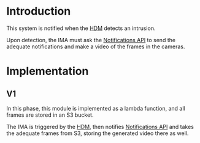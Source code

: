 # Introduction

This system is notified when the [HDM](#) detects an intrusion.

Upon detection, the IMA must ask the [Notifications API](#) to send the adequate notifications and make a video of the frames in the cameras.

# Implementation

## V1

In this phase, this module is implemented as a lambda function, and all frames are stored in an S3 bucket.

The IMA is triggered by the [HDM](#), then notifies [Notifications API](#) and takes the adequate frames from S3, storing the generated video there as well.
